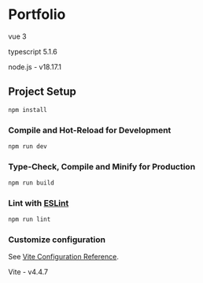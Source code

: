# Portfolio

vue 3

typescript 5.1.6

node.js - v18.17.1

## Project Setup

```sh
npm install
```

### Compile and Hot-Reload for Development

```sh
npm run dev
```

### Type-Check, Compile and Minify for Production

```sh
npm run build
```

### Lint with [ESLint](https://eslint.org/)

```sh
npm run lint
```


### Customize configuration

See [Vite Configuration Reference](https://vitejs.dev/config/).

Vite - v4.4.7
